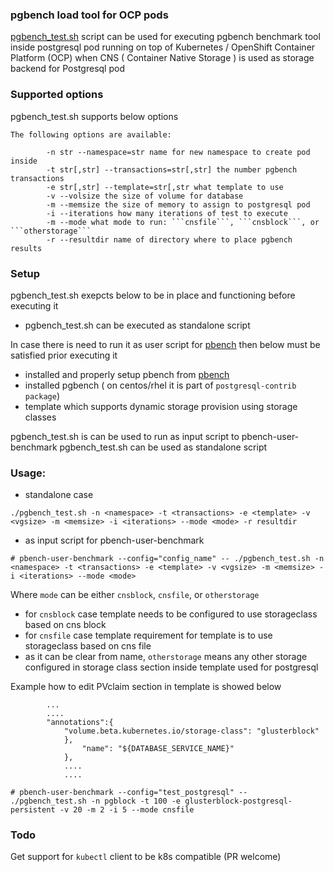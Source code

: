 ### pgbench load tool for OCP pods 


[pgbench_test.sh](https://github.com/ekuric/openshift/blob/master/postgresql/pgbench_test.sh) script can be used for executing pgbench benchmark tool
inside postgresql pod running on top of Kubernetes / OpenShift Container Platform (OCP) when CNS ( Container Native Storage )
is used as storage backend for Postgresql pod


### Supported options 

pgbench_test.sh supports below options 

``` 
The following options are available:

		-n str --namespace=str name for new namespace to create pod inside
		-t str[,str] --transactions=str[,str] the number pgbench transactions
		-e str[,str] --template=str[,str what template to use
		-v --volsize the size of volume for database
		-m --memsize the size of memory to assign to postgresql pod
		-i --iterations how many iterations of test to execute
		-m --mode what mode to run: ```cnsfile```, ```cnsblock```, or ```otherstorage```
		-r --resultdir name of directory where to place pgbench results

``` 

### Setup

pgbench_test.sh exepcts below to be in place and functioning before executing it 

- pgbench_test.sh can be executed as standalone script 

In case there is need to run it as user script for [pbench](https://github.com/distributed-system-analysis/pbench)
then below must be satisfied prior executing it 

- installed and properly setup pbench from [pbench](https://github.com/distributed-system-analysis/pbench)
- installed pgbench ( on centos/rhel it is part of `postgresql-contrib package`)
- template which supports dynamic storage provision using storage classes 


pgbench_test.sh is can be used to run as input script to pbench-user-benchmark
pgbench_test.sh can be used as standalone script 

### Usage:  

- standalone case 

```
./pgbench_test.sh -n <namespace> -t <transactions> -e <template> -v <vgsize> -m <memsize> -i <iterations> --mode <mode> -r resultdir 
```
- as input script for pbench-user-benchmark 

```
# pbench-user-benchmark --config="config_name" -- ./pgbench_test.sh -n <namespace> -t <transactions> -e <template> -v <vgsize> -m <memsize> -i <iterations> --mode <mode> 
``` 
Where ```mode``` can be either ```cnsblock```, ```cnsfile```, or ```otherstorage```  


- for `cnsblock` case template needs to be configured to use storageclass based on cns block 
- for `cnsfile` case template requirement for template is to use storageclass based on cns file 
- as it can be clear from name, ```otherstorage``` means any other storage configured in storage class section inside template used for postgresql 

Example how to edit PVclaim section in template is showed below 

``` 
        ...
        ....
		"annotations":{
			"volume.beta.kubernetes.io/storage-class": "glusterblock"	
			}, 
                "name": "${DATABASE_SERVICE_NAME}"
            },
            .... 
            ....
``` 



``` 
# pbench-user-benchmark --config="test_postgresql" -- ./pgbench_test.sh -n pgblock -t 100 -e glusterblock-postgresql-persistent -v 20 -m 2 -i 5 --mode cnsfile 
``` 

### Todo 

Get support for ```kubectl``` client to be k8s compatible (PR welcome)
